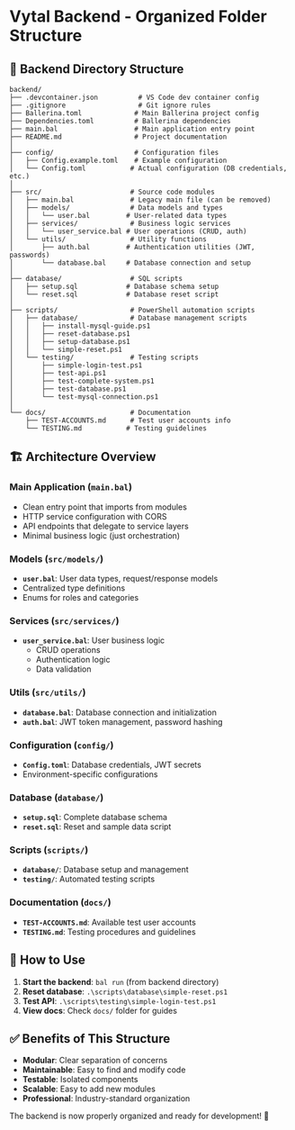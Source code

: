# Vytal Backend - Organized Folder Structure

## 📁 Backend Directory Structure

```
backend/
├── .devcontainer.json          # VS Code dev container config
├── .gitignore                  # Git ignore rules
├── Ballerina.toml             # Main Ballerina project config
├── Dependencies.toml          # Ballerina dependencies
├── main.bal                   # Main application entry point
├── README.md                  # Project documentation
│
├── config/                    # Configuration files
│   ├── Config.example.toml    # Example configuration
│   └── Config.toml           # Actual configuration (DB credentials, etc.)
│
├── src/                      # Source code modules
│   ├── main.bal              # Legacy main file (can be removed)
│   ├── models/               # Data models and types
│   │   └── user.bal         # User-related data types
│   ├── services/             # Business logic services
│   │   └── user_service.bal # User operations (CRUD, auth)
│   └── utils/                # Utility functions
│       ├── auth.bal         # Authentication utilities (JWT, passwords)
│       └── database.bal     # Database connection and setup
│
├── database/                 # SQL scripts
│   ├── setup.sql            # Database schema setup
│   └── reset.sql            # Database reset script
│
├── scripts/                  # PowerShell automation scripts
│   ├── database/             # Database management scripts
│   │   ├── install-mysql-guide.ps1
│   │   ├── reset-database.ps1
│   │   ├── setup-database.ps1
│   │   └── simple-reset.ps1
│   └── testing/              # Testing scripts
│       ├── simple-login-test.ps1
│       ├── test-api.ps1
│       ├── test-complete-system.ps1
│       ├── test-database.ps1
│       └── test-mysql-connection.ps1
│
└── docs/                     # Documentation
    ├── TEST-ACCOUNTS.md      # Test user accounts info
    └── TESTING.md           # Testing guidelines
```

## 🏗️ Architecture Overview

### **Main Application (`main.bal`)**
- Clean entry point that imports from modules
- HTTP service configuration with CORS
- API endpoints that delegate to service layers
- Minimal business logic (just orchestration)

### **Models (`src/models/`)**
- **`user.bal`**: User data types, request/response models
- Centralized type definitions
- Enums for roles and categories

### **Services (`src/services/`)**
- **`user_service.bal`**: User business logic
  - CRUD operations
  - Authentication logic
  - Data validation

### **Utils (`src/utils/`)**
- **`database.bal`**: Database connection and initialization
- **`auth.bal`**: JWT token management, password hashing

### **Configuration (`config/`)**
- **`Config.toml`**: Database credentials, JWT secrets
- Environment-specific configurations

### **Database (`database/`)**
- **`setup.sql`**: Complete database schema
- **`reset.sql`**: Reset and sample data script

### **Scripts (`scripts/`)**
- **`database/`**: Database setup and management
- **`testing/`**: Automated testing scripts

### **Documentation (`docs/`)**
- **`TEST-ACCOUNTS.md`**: Available test user accounts
- **`TESTING.md`**: Testing procedures and guidelines

## 🚀 How to Use

1. **Start the backend**: `bal run` (from backend directory)
2. **Reset database**: `.\scripts\database\simple-reset.ps1`
3. **Test API**: `.\scripts\testing\simple-login-test.ps1`
4. **View docs**: Check `docs/` folder for guides

## ✅ Benefits of This Structure

- **Modular**: Clear separation of concerns
- **Maintainable**: Easy to find and modify code
- **Testable**: Isolated components
- **Scalable**: Easy to add new modules
- **Professional**: Industry-standard organization

The backend is now properly organized and ready for development! 🎉
